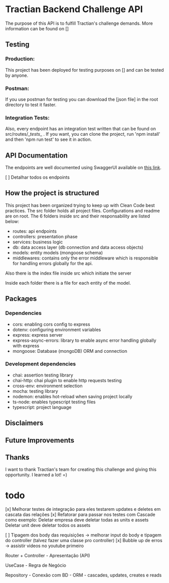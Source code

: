 # Tractian Backend Challenge API

The purpose of this API is to fulfill Tractian's challenge demands. More information can be found on []

## Testing

### Production:

This project has been deployed for testing purposes on [] and can be tested by anyone.

### Postman:

If you use postman for testing you can download the [json file] in the root directory to test it faster.

### Integration Tests:

Also, every endpoint has an integration test written that can be found on src/routes/\__tests_\_ . If you want, you can clone the project, run 'npm install' and then 'npm run test' to see it in action.

## API Documentation

The endpoints are well documented using SwaggerUI available on [this link](https://cmms-api.herokuapp.com/docs/).

[ ] Detalhar todos os endpoints

## How the project is structured

This project has been organized trying to keep up with Clean Code best practices.
The src folder holds all project files. Configurations and readme are on root.
The 6 folders inside src and their responsability are listed below:

- routes: api endpoints
- controllers: presentation phase
- services: business logic
- db: data access layer (db connection and data access objects)
- models: entity models (mongoose schema)
- middlewares: contains only the error middleware which is responsible for handling errors globally for the api.

Also there is the index file inside src which initiate the server

Inside each folder there is a file for each entity of the model.

## Packages

### Dependencies

- cors: enabling cors config to express
- dotenv: configuring environment variables
- express: express server
- express-async-errors: library to enable async error handling globally with express
- mongoose: Database (mongoDB) ORM and connection

### Development dependencies

- chai: assertion testing library
- chai-http: chai plugin to enable http requests testing
- cross-env: environment selection
- mocha: testing library
- nodemon: enables hot-reload when saving project locally
- ts-node: enables typescript testing files
- typescript: project language

## Disclaimers

## Future Improvements

## Thanks

I want to thank Tractian's team for creating this challenge and giving this opportunity. I learned a lot! =)

# todo

[x] Melhorar testes de integração para eles testarem updates e deletes em cascata das relações
[x] Refatorar para passar nos testes com Cascade como exemplo:
Deletar empresa deve deletar todas as units e assets
Deletar unit deve deletar todos os assets

[ ] Tipagem dos body das requisições -> melhorar input do body e tipagem do controller (talvez fazer uma classe pro controller)
[x] Bubble up de erros -> assistir videos no youtube primeiro

Router + Controller - Apresentação (API)

UseCase - Regra de Negócio

Repository - Conexão com BD - ORM - cascades, updates, creates e reads
